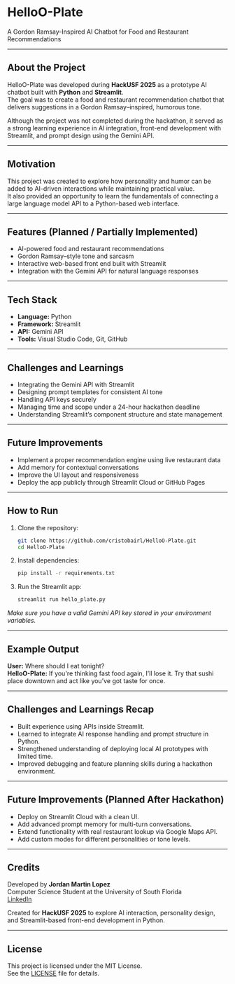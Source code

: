 # HelloO-Plate  
A Gordon Ramsay-Inspired AI Chatbot for Food and Restaurant Recommendations  

---

## About the Project  
HelloO-Plate was developed during **HackUSF 2025** as a prototype AI chatbot built with **Python** and **Streamlit**.  
The goal was to create a food and restaurant recommendation chatbot that delivers suggestions in a Gordon Ramsay–inspired, humorous tone.  

Although the project was not completed during the hackathon, it served as a strong learning experience in AI integration, front-end development with Streamlit, and prompt design using the Gemini API.  

---

## Motivation  
This project was created to explore how personality and humor can be added to AI-driven interactions while maintaining practical value.  
It also provided an opportunity to learn the fundamentals of connecting a large language model API to a Python-based web interface.  

---

## Features (Planned / Partially Implemented)  
- AI-powered food and restaurant recommendations  
- Gordon Ramsay–style tone and sarcasm  
- Interactive web-based front end built with Streamlit  
- Integration with the Gemini API for natural language responses  

---

## Tech Stack  
- **Language:** Python  
- **Framework:** Streamlit  
- **API:** Gemini API  
- **Tools:** Visual Studio Code, Git, GitHub  

---

## Challenges and Learnings  
- Integrating the Gemini API with Streamlit  
- Designing prompt templates for consistent AI tone  
- Handling API keys securely  
- Managing time and scope under a 24-hour hackathon deadline  
- Understanding Streamlit’s component structure and state management  

---

## Future Improvements  
- Implement a proper recommendation engine using live restaurant data  
- Add memory for contextual conversations  
- Improve the UI layout and responsiveness  
- Deploy the app publicly through Streamlit Cloud or GitHub Pages  

---

## How to Run  
1. Clone the repository:  
   ```bash
   git clone https://github.com/cristobairl/HelloO-Plate.git
   cd HelloO-Plate
   ```

2. Install dependencies:  
   ```bash
   pip install -r requirements.txt
   ```

3. Run the Streamlit app:  
   ```bash
   streamlit run hello_plate.py
   ```

*Make sure you have a valid Gemini API key stored in your environment variables.*  

---

## Example Output  
**User:** Where should I eat tonight?  
**HelloO-Plate:** If you're thinking fast food again, I’ll lose it. Try that sushi place downtown and act like you’ve got taste for once.  

---

## Challenges and Learnings Recap  
- Built experience using APIs inside Streamlit.  
- Learned to integrate AI response handling and prompt structure in Python.  
- Strengthened understanding of deploying local AI prototypes with limited time.  
- Improved debugging and feature planning skills during a hackathon environment.  

---

## Future Improvements (Planned After Hackathon)  
- Deploy on Streamlit Cloud with a clean UI.  
- Add advanced prompt memory for multi-turn conversations.  
- Extend functionality with real restaurant lookup via Google Maps API.  
- Add custom modes for different personalities or tone levels.  

---

## Credits  
Developed by **Jordan Martin Lopez**  
Computer Science Student at the University of South Florida  
[LinkedIn](https://linkedin.com/in/jordan-martin-lopez)  

Created for **HackUSF 2025** to explore AI interaction, personality design, and Streamlit-based front-end development in Python.  

---

## License  
This project is licensed under the MIT License.  
See the [LICENSE](LICENSE) file for details.
